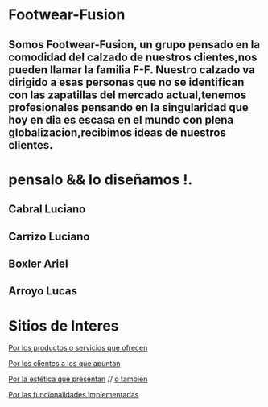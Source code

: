 # Footwear-Fusion

## Somos Footwear-Fusion, un grupo pensado en la comodidad del calzado de nuestros clientes,nos pueden llamar la familia F-F. Nuestro calzado va dirigido a esas personas que no se identifican con las zapatillas del mercado actual,tenemos profesionales pensando en la singularidad que hoy en dia es escasa en el mundo con plena globalizacion,recibimos ideas de nuestros clientes.
# **pensalo && lo diseñamos !.** 

## Cabral Luciano
## Carrizo Luciano
## Boxler Ariel 
## Arroyo Lucas



# Sitios de Interes

[Por los productos o servicios que ofrecen](https://www.cajondelasmuchascosas.com/)

[Por los clientes a los que apuntan](https://www.nike.com.ar/)

[Por la estética que presentan](https://www.newbalance.com.ar/) // [o tambien](https://pimpumpills.com/)

[Por las funcionalidades implementadas](https://www.mercadolibre.com.ar/)
